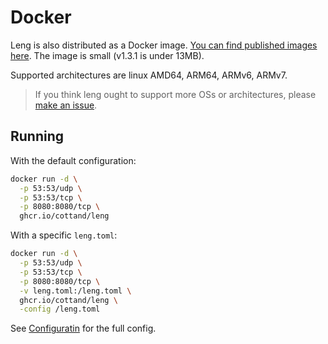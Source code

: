 # Docker

Leng is also distributed as a Docker image.
[You can find published images here](https://github.com/Cottand/leng/pkgs/container/leng).
The image is small (v1.3.1 is under 13MB).

Supported architectures are linux AMD64, ARM64, ARMv6, ARMv7.

> If you think leng ought to support more OSs or architectures, please
[make an issue](https://github.com/Cottand/leng/issues/new).

## Running

With the default configuration:

```bash
docker run -d \
  -p 53:53/udp \
  -p 53:53/tcp \
  -p 8080:8080/tcp \
  ghcr.io/cottand/leng
```

With a specific `leng.toml`:

```bash
docker run -d \
  -p 53:53/udp \
  -p 53:53/tcp \
  -p 8080:8080/tcp \
  -v leng.toml:/leng.toml \
  ghcr.io/cottand/leng \
  -config /leng.toml

```

See [Configuratin](./Configuration.md) for the full config.